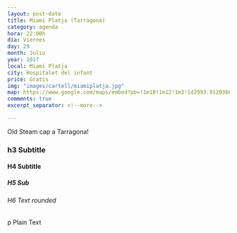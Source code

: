 ```yaml
---
layout: post-date
title: Miami Platja (Tarragona)
category: agenda
hora: 22:00h
dia: Viernes
day: 29
month: Julio
year: 2017
local: Miami Platja
city: Hospitalet del infant
price: Gratis
img: "images/cartell/miamiplatja.jpg"
map: https://www.google.com/maps/embed?pb=!1m18!1m12!1m3!1d2993.9120366615266!2d2.147287815766556!3d41.37599580466353!2m3!1f0!2f0!3f0!3m2!1i1024!2i768!4f13.1!3m3!1m2!1s0x12a4a27412e79701%3A0x3798a8b53501c8cb!2sLas+Arenas+Barcelona!5e0!3m2!1ses!2ses!4v1520093900854
comments: true
excerpt_separator: <!--more-->

---
```


Old Steam cap a Tarragona!

<!--more-->

### h3 Subtitle
#### H4 Subtitle
##### H5 Sub
###### H6 Text rounded

p Plain Text

